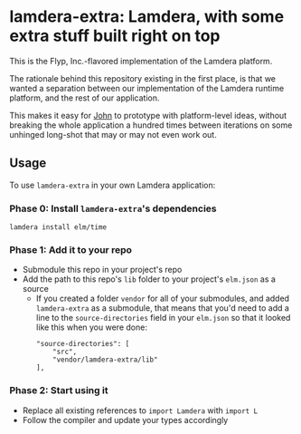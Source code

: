 # lamdera-extra: Lamdera, with some extra stuff built right on top

This is the Flyp, Inc.-flavored implementation of the Lamdera platform.

The rationale behind this repository existing in the first place, is that we wanted a separation between our implementation of the Lamdera runtime platform, and the rest of our application.

This makes it easy for [John](https://github.com/jmpavlick) to prototype with platform-level ideas, without breaking the whole application a hundred times between iterations on some unhinged long-shot that may or may not even work out.

## Usage

To use `lamdera-extra` in your own Lamdera application:

### Phase 0: Install `lamdera-extra`'s dependencies
```
lamdera install elm/time
```

### Phase 1: Add it to your repo

- Submodule this repo in your project's repo
- Add the path to this repo's `lib` folder to your project's `elm.json` as a source
  - If you created a folder `vendor` for all of your submodules, and added `lamdera-extra` as a submodule, that means that you'd need to add a line to the `source-directories` field in your `elm.json` so that it looked like this when you were done:
    ```
    "source-directories": [
        "src",
        "vendor/lamdera-extra/lib"
    ],
    ```

### Phase 2: Start using it

- Replace all existing references to `import Lamdera` with `import L`
- Follow the compiler and update your types accordingly
